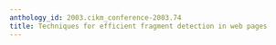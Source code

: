 ```yaml
---
anthology_id: 2003.cikm_conference-2003.74
title: Techniques for efficient fragment detection in web pages
---
```

